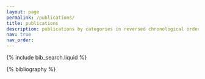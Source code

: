 ```yaml
---
layout: page
permalink: /publications/
title: publications
description: publications by categories in reversed chronological order. generated by jekyll-scholar.
nav: true
nav_order:
---
```


<!-- _pages/publications.md -->

<!-- Bibsearch Feature -->

{% include bib_search.liquid %}

<div class="publications">

{% bibliography %}

</div>
